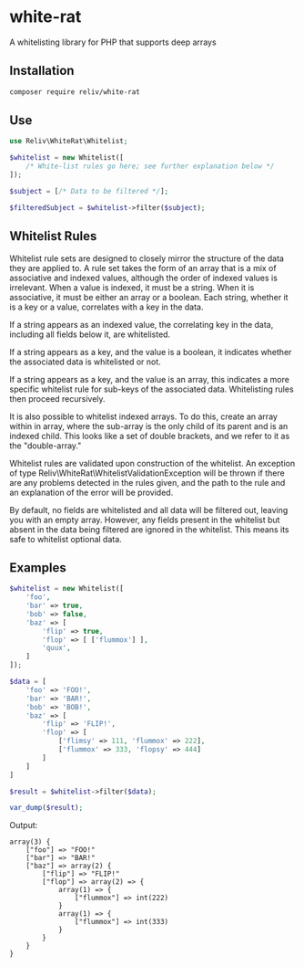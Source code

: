 # white-rat
A whitelisting library for PHP that supports deep arrays

## Installation

```bash
composer require reliv/white-rat
```

## Use

```php
use Reliv\WhiteRat\Whitelist;

$whitelist = new Whitelist([
    /* White-list rules go here; see further explanation below */
]);

$subject = [/* Data to be filtered */];

$filteredSubject = $whitelist->filter($subject);
```

## Whitelist Rules

Whitelist rule sets are designed to closely mirror the structure of the data they are applied to. A rule set takes the form of an array that is a mix of associative and indexed values, although the order of indexed values is irrelevant. When a value is indexed, it must be a string. When it is associative, it must be either an array or a boolean. Each string, whether it is a key or a value, correlates with a key in the data.

If a string appears as an indexed value, the correlating key in the data, including all fields below it, are whitelisted.

If a string appears as a key, and the value is a boolean, it indicates whether the associated data is whitelisted or not.

If a string appears as a key, and the value is an array, this indicates a more specific whitelist rule for sub-keys of the associated data. Whitelisting rules then proceed recursively.
 
It is also possible to whitelist indexed arrays. To do this, create an array within in array, where the sub-array is the only child of its parent and is an indexed child. This looks like a set of double brackets, and we refer to it as the "double-array."

Whitelist rules are validated upon construction of the whitelist. An exception of type Reliv\WhiteRat\WhitelistValidationException will be thrown if there are any problems detected in the rules given, and the path to the rule and an explanation of the error will be provided.

By default, no fields are whitelisted and all data will be filtered out, leaving you with an empty array. However, any fields present in the whitelist but absent in the data being filtered are ignored in the whitelist. This means its safe to whitelist optional data.

## Examples

```php
$whitelist = new Whitelist([
    'foo',
    'bar' => true,
    'bob' => false,
    'baz' => [
        'flip' => true,
        'flop' => [ ['flummox'] ],
        'quux',
    ]
]);

$data = [
    'foo' => 'FOO!',
    'bar' => 'BAR!',
    'bob' => 'BOB!',
    'baz' => [
        'flip' => 'FLIP!',
        'flop' => [
            ['flimsy' => 111, 'flummox' => 222],
            ['flummox' => 333, 'flopsy' => 444]
        ]
    ]
]

$result = $whitelist->filter($data);

var_dump($result);
```

Output:
```text
array(3) {
    ["foo"] => "FOO!"
    ["bar"] => "BAR!"
    ["baz"] => array(2) {
        ["flip"] => "FLIP!"
        ["flop"] => array(2) => {
            array(1) => {
                ["flummox"] => int(222)
            }
            array(1) => {
                ["flummox"] => int(333)
            }
        }
    }
}
```